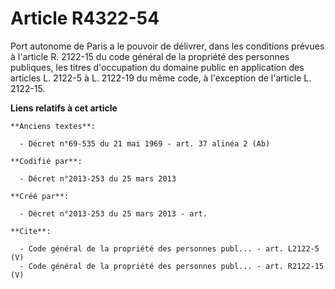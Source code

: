 # Article R4322-54

Port autonome de Paris a le pouvoir de délivrer, dans les conditions prévues à l'article R. 2122-15 du code général de la
propriété des personnes publiques, les titres d'occupation du domaine public en application des articles L. 2122-5 à L.
2122-19 du même code, à l'exception de l'article L. 2122-15.

**Liens relatifs à cet article**

	**Anciens textes**:

	  - Décret n°69-535 du 21 mai 1969 - art. 37 alinéa 2 (Ab)

	**Codifié par**:

	  - Décret n°2013-253 du 25 mars 2013

	**Créé par**:

	  - Décret n°2013-253 du 25 mars 2013 - art.

	**Cite**:

	  - Code général de la propriété des personnes publ... - art. L2122-5 (V)
	  - Code général de la propriété des personnes publ... - art. R2122-15 (V)
